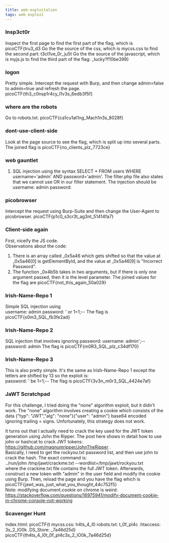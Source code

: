 ```yaml
---
title: web-exploitation
tags: web exploit
---
```


### Insp3ct0r
Inspect the first page to find the first part of the flag, which is picoCTF{tru3\_d3
Go the the source of the css, which is mycss.css to find the second part: t3ct1ve\_0r\_ju5t
Go the the source of the javascript, which is myjs.js to find the third part of the flag:  \_lucky?f10be399}

### logon
Pretty simple. Intercept the request with Burp, and then change admin=false to admin=true and refresh the page.
picoCTF{th3\_c0nsp1r4cy\_l1v3s\_6edb3f5f}

### where are the robots
Go to robots.txt. 
picoCTF{ca1cu1at1ng\_Mach1n3s\_8028f}

### dont-use-client-side
Look at the page source to see the flag, which is split up into several parts. The joined flag is 
picoCTF{no\_clients\_plz\_7723ce}

### web gauntlet
1. SQL injection using the syntax SELECT * FROM users WHERE username='admin' AND password='admin'. The filter.php file also states that we cannot use OR in our filter statement.
The injection should be  
username: admin
password: 


### picobrowser
Intercept the request using Burp-Suite and then change the User-Agent to picobrowser. 
picoCTF{p1c0\_s3cr3t\_ag3nt\_51414fa7}

### Client-side again
First, niceify the JS code.  
Observations about the code:  
1) There is an array called \_0x5a46 which gets shifted so that the value at \_0x5a46[0] is getElementById, and the value at \_0x5a46[9] is "Incorrect Password".
2) The function \_0x4b5b takes in two arguments, but if there is only one argument passed, then it is the level parameter.
The joined values for the flag are picoCTF{not\_this\_again\_50a029}

### Irish-Name-Repo 1
Simple SQL injection using   
username: admin
password: ' or 1=1;--
The flag is picoCTF{s0m3\_SQL\_fb3fe2ad}

### Irish-Name-Repo 2
SQL injection that involves ignoring password: 
username: admin';--
password: admin
The flag is picoCTF{m0R3\_SQL\_plz\_c34df170}

### Irish-Name-Repo 3
This is also pretty simple. It's the same as Irish-Name-Repo 1 except the letters are shifted by 13 so the exploit is:  
password: ' be 1=1;--
The flag is picoCTF{3v3n\_m0r3\_SQL\_4424e7af}

### JaWT Scratchpad
For this challenge, I tried doing the "none" algorithm exploit, but it didn't work. The "none" algorithm involves creating
a cookie which consists of the data {"typ": "JWT","alg": "none"}{"user": "admin"} base64 encoded ignoring trailing = signs. Unfortunately,
this strategy does not work.   
  
It turns out that I actually need to crack the key used for the JWT token generation using John the Ripper. The post here shows 
in detail how to use john or hashcat to crack JWT tokens: <a href="https://github.com/magnumripper/JohnTheRipper">
https://github.com/magnumripper/JohnTheRipper </a>.  
Basically, I need to get the rockyou.txt password list, and then use john to crack the hash. The exact command is:  
../run/john /tmp/jawt/crackme.txt --wordlist=/tmp/jawt/rockyou.txt  
where the crackme.txt file contains the full JWT token. Afterwards, construct a new token with "admin" in the user field and modify the cookie using Burp. Then, reload the page
and you have the flag which is picoCTF{jawt\_was\_just\_what\_you\_thought\_44c752f5}  
Note: modifying document.cookie on chrome is weird: <a href="https://stackoverflow.com/questions/16975941/modify-document-cookie-in-chrome-console-not-working"> https://stackoverflow.com/questions/16975941/modify-document-cookie-in-chrome-console-not-working </a>

### Scavenger Hunt
index.html: picoCTF{t
mycss.css:  h4ts_4_l0
robots.txt: t_0f_pl4c
.htaccess: 3s_2_lO0k
.DS_Store: \_7a46d25d}
picoCTF{th4ts_4_l0t_0f_pl4c3s_2_lO0k_7a46d25d}
